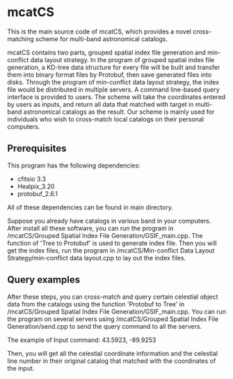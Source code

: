 # mcatCS
This is the main source code of mcatCS, which provides a novel cross-matching scheme for multi-band astronomical catalogs.

mcatCS contains two parts, grouped spatial index file generation and min-conflict data layout strategy. In the program of grouped spatial index file generation, a KD-tree data structure for every file will be built and transfer them into binary format files by Protobuf, then save generated files into disks. Through the program of min-conflict data layout strategy, the index file would be distributed in multiple servers. A command line-based query interface is provided to users. The scheme will take the coordinates entered by users as inputs, and return all data that matched with target in multi-band astronomical catalogs as the result. Our scheme is mainly used for individuals who wish to cross-match local catalogs on their personal computers.


## Prerequisites

This program has the following dependencies:
  - cfitsio 3.3
  - Healpix_3.20
  - protobuf_2.6.1
  
All of these dependencies can be found in main directory.

Suppose you already have catalogs in various band in your computers. After install all these software, you can run the program in /mcatCS/Grouped Spatial Index File Generation/GSIF_main.cpp. The function of 'Tree to Protobuf' is used to generate index file. Then you will get the index files, run the program in /mcatCS/Min-conflict Data Layout Strategy/min-conflict data layout.cpp to lay out the index files.  

## Query examples

After these steps, you can cross-match and query certain celestial object data from the catalogs using the function 'Protobuf to Tree' in /mcatCS/Grouped Spatial Index File Generation/GSIF_main.cpp. You can run the program on several servers using /mcatCS/Grouped Spatial Index File Generation/send.cpp to send the query command to all the servers.

The example of Input command: 43.5923, -89.9253

Then, you will get all the celestial coordinate information and the celestial line number in their original catalog that matched with the coordinates of the input.
